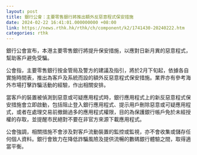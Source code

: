 ```yaml
---
layout: post
title: 銀行公會：主要零售銀行將推出額外反惡意程式保安措施
date: 2024-02-22 16:41:01.000000000 +08:00
link: https://news.rthk.hk/rthk/ch/component/k2/1741430-20240222.htm
categories: rthk
---
```


銀行公會宣布，本港主要零售銀行將提升保安措施，以應對日新月異的惡意程式，幫助客戶避免受騙。

公會指，主要零售銀行按金管局及警方的建議及指引，將於2月下旬起，依據各自實施時間表，推出為客戶及系統而設的額外反惡意程式保安措施。業界亦有參考海外市場打擊詐騙活動的經驗，作出相關安排。

當客戶的裝置被偵測到惡意或可疑應用程式時，銀行應用程式上的新反惡意程式保安措施會立即啟動，包括阻止登入銀行應用程式、提示用戶刪除惡意或可疑應用程式，或者在處理交易前撤銷過多的應用程式權限，目的為保護銀行帳戶免於未經授權的存取，並提醒市民絕對不要在非官方來源下載應用程式。

公會強調，相關措施不會涉及對客戶流動裝置的監控或監視，亦不會收集或儲存任何個人資料。銀行會致力在降低詐騙風險及提供流暢的數碼銀行體驗之間，取得適當平衡。
